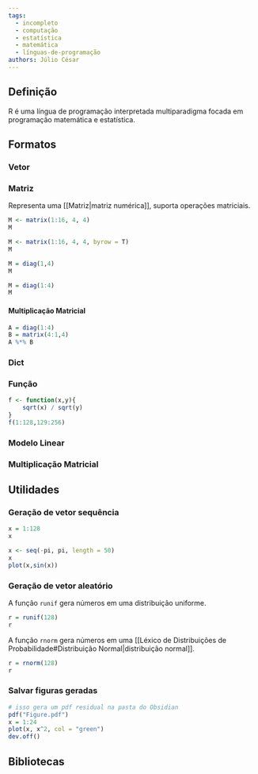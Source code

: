 ```yaml
---
tags:
  - incompleto
  - computação
  - estatística
  - matemática
  - línguas-de-programação
authors: Júlio César
---
```

## Definição

R é uma língua de programação interpretada multiparadigma focada em programação matemática e estatística.
## Formatos

### Vetor
### Matriz
Representa uma [[Matriz|matriz numérica]], suporta operações matriciais.
```R
M <- matrix(1:16, 4, 4)
M
```
```R
M <- matrix(1:16, 4, 4, byrow = T)
M
```
```R
M = diag(1,4)
M
```
```R
M = diag(1:4)
M
```
#### Multiplicação Matricial
```R
A = diag(1:4)
B = matrix(4:1,4)
A %*% B
```
### Dict

### Função

```R
f <- function(x,y){
	sqrt(x) / sqrt(y)
}
f(1:128,129:256)
```
### Modelo Linear

### Multiplicação Matricial

## Utilidades

### Geração de vetor sequência
```R
x = 1:128
x
```

```R
x <- seq(-pi, pi, length = 50)
x
plot(x,sin(x))
```

### Geração de vetor aleatório
A função `runif` gera números em uma distribuição uniforme.
```R
r = runif(128)
r
```
A função `rnorm` gera números em uma [[Léxico de Distribuições de Probabilidade#Distribuição Normal|distribuição normal]].
```R
r = rnorm(128)
r
```
### Salvar figuras geradas
```R
# isso gera um pdf residual na pasta do Obsidian
pdf("Figure.pdf")
x = 1:24
plot(x, x^2, col = "green")
dev.off()
```
## Bibliotecas
